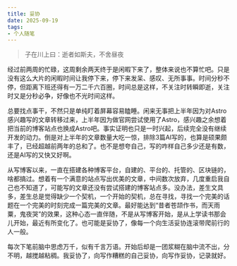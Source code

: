 ```yaml
---
title: 妥协
date: 2025-09-19
tags:
- 个人随笔
---
```

>子在川上曰：逝者如斯夫，不舍昼夜

经过前两周的忙碌，这周剩余两天终于是闲暇下来了，整体来说也不算忙吧。只是没有这么大片的闲暇时间让我停下来，停下来发呆、感叹、无所事事。时间分秒不停，但距离下班还得有一万二千六百圈，时间总是这样，不关注时转瞬即逝，关注时又是分秒必争，好像也不光时间这样。

总要找点事干，不然只是单纯盯着屏幕容易瞌睡。闲来无事把上半年因为对Astro感兴趣写的文章转移过来，上半年因为做官网尝试使用了Astro，感兴趣之余想着把当前的博客站点也换成Astro吧。事实证明也只是一时兴起，后续完全没有继续开发的动力。倒是对上半年的文章数量大吃一惊，排除3篇AI写的，也算是硕果颇丰了，已经超越前两年的总和了。也不是想夸自己，写的咋样自己多少还是有数，还是AI写的又快又好啊。

从写博客以来，一直在搭建各种博客平台，自建的、平台的、托管的、区块链的，啥都搞过。想着有一个满意的站点写出优美的文章，中间数次放弃，几度重启我自己也不知道了，可能写的文章还没有尝试搭建的博客站点多。没办法，差生文具多，差生总是觉得缺少一个契机，一个开始的契机，总在寻找，寻找一个完美的话题在一个完美的时刻完成一篇完美的文章。最好能达到“昔者苍颉作书，而天雨粟，鬼夜哭”的效果，这种心态一直伴随，不是从写博客开始，是从上学读书那会儿开始，最近有所变化了。也可能是妥协了，像每一个向生活妥协连滚带爬前行的人一般。

每次下笔前脑中思虑万千，似有千言万语。开始后却是一团浆糊在脑中流不出，分不明，越搅越粘稠。我妥协了，向写作糟糕的自己妥协，向写作妥协，记录就好。
